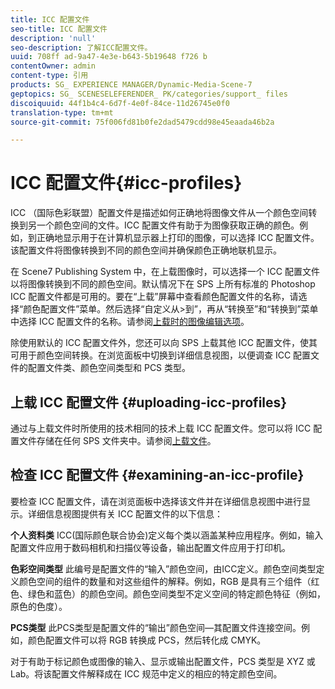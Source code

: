 ```yaml
---
title: ICC 配置文件
seo-title: ICC 配置文件
description: 'null'
seo-description: 了解ICC配置文件。
uuid: 708ff ad-9a47-4e3e-b643-5b19648 f726 b
contentOwner: admin
content-type: 引用
products: SG_ EXPERIENCE MANAGER/Dynamic-Media-Scene-7
geptopics: SG_ SCENESELEFERENDER_ PK/categories/support_ files
discoiquuid: 44f1b4c4-6d7f-4e0f-84ce-11d26745e0f0
translation-type: tm+mt
source-git-commit: 75f006fd81b0fe2dad5479cdd98e45eaada46b2a

---
```



# ICC 配置文件{#icc-profiles}

ICC （国际色彩联盟）配置文件是描述如何正确地将图像文件从一个颜色空间转换到另一个颜色空间的文件。ICC 配置文件有助于为图像获取正确的颜色。例如，到正确地显示用于在计算机显示器上打印的图像，可以选择 ICC 配置文件。该配置文件将图像转换到不同的颜色空间并确保颜色正确地联机显示。

在 Scene7 Publishing System 中，在上载图像时，可以选择一个 ICC 配置文件以将图像转换到不同的颜色空间。默认情况下在 SPS 上所有标准的 Photoshop ICC 配置文件都是可用的。要在“上载”屏幕中查看颜色配置文件的名称，请选择“颜色配置文件”菜单。然后选择“自定义从&gt;到”，再从“转换至”和“转换到”菜单中选择 ICC 配置文件的名称。请参阅[上载时的图像编辑选项](image-editing-options-upload.md#image-editing-options-at-upload)。

除使用默认的 ICC 配置文件外，您还可以向 SPS 上载其他 ICC 配置文件，使其可用于颜色空间转换。在浏览面板中切换到详细信息视图，以便调查 ICC 配置文件的配置文件类、颜色空间类型和 PCS 类型。

## 上载 ICC 配置文件 {#uploading-icc-profiles}

通过与上载文件时所使用的技术相同的技术上载 ICC 配置文件。您可以将 ICC 配置文件存储在任何 SPS 文件夹中。请参阅[上载文件](uploading-files.md#uploading_your_files)。

## 检查 ICC 配置文件 {#examining-an-icc-profile}

要检查 ICC 配置文件，请在浏览面板中选择该文件并在详细信息视图中进行显示。详细信息视图提供有关 ICC 配置文件的以下信息：

**个人资料类** ICC(国际颜色联合协会)定义每个类以涵盖某种应用程序。例如，输入配置文件应用于数码相机和扫描仪等设备，输出配置文件应用于打印机。

**色彩空间类型** 此编号是配置文件的“输入”颜色空间，由ICC定义。颜色空间类型定义颜色空间的组件的数量和对这些组件的解释。例如，RGB 是具有三个组件（红色、绿色和蓝色）的颜色空间。颜色空间类型不定义空间的特定颜色特征（例如，原色的色度）。

**PCS类型** 此PCS类型是配置文件的“输出”颜色空间—其配置文件连接空间。例如，颜色配置文件可以将 RGB 转换成 PCS，然后转化成 CMYK。

对于有助于标记颜色或图像的输入、显示或输出配置文件，PCS 类型是 XYZ 或 Lab。将该配置文件解释成在 ICC 规范中定义的相应的特定颜色空间。
